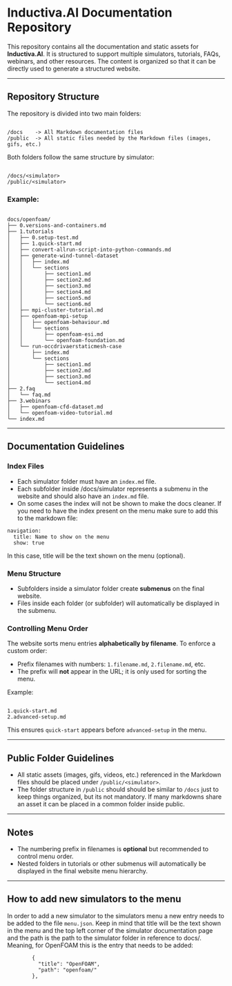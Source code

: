 
# Inductiva.AI Documentation Repository

This repository contains all the documentation and static assets for **Inductiva.AI**. It is structured to support multiple simulators, tutorials, FAQs, webinars, and other resources. The content is organized so that it can be directly used to generate a structured website.

---

## Repository Structure

The repository is divided into two main folders:

```

/docs    -> All Markdown documentation files
/public  -> All static files needed by the Markdown files (images, gifs, etc.)

```

Both folders follow the same structure by simulator:

```

/docs/<simulator>
/public/<simulator>

```

### Example:

```

docs/openfoam/
├── 0.versions-and-containers.md
├── 1.tutorials
│   ├── 0.setup-test.md
│   ├── 1.quick-start.md
│   ├── convert-allrun-script-into-python-commands.md
│   ├── generate-wind-tunnel-dataset
│   │   ├── index.md
│   │   └── sections
│   │       ├── section1.md
│   │       ├── section2.md
│   │       ├── section3.md
│   │       ├── section4.md
│   │       ├── section5.md
│   │       └── section6.md
│   ├── mpi-cluster-tutorial.md
│   ├── openfoam-mpi-setup
│   │   ├── openfoam-behaviour.md
│   │   └── sections
│   │       ├── openfoam-esi.md
│   │       └── openfoam-foundation.md
│   └── run-occdrivaerstaticmesh-case
│       ├── index.md
│       └── sections
│           ├── section1.md
│           ├── section2.md
│           ├── section3.md
│           └── section4.md
├── 2.faq
│   └── faq.md
├── 3.webinars
│   ├── openfoam-cfd-dataset.md
│   └── openfoam-video-tutorial.md
└── index.md

```

---

## Documentation Guidelines

### Index Files

- Each simulator folder must have an `index.md` file.  
- Each subfolder inside /docs/simulator represents a submenu in the website and should also have an `index.md` file.
- On some cases the index will not be shown to make the docs cleaner. If you need to have the index present on the menu make sure to add this to the markdown file:

```
navigation:
  title: Name to show on the menu
  show: true 
```
In this case, title will be the text shown on the menu (optional).

### Menu Structure

- Subfolders inside a simulator folder create **submenus** on the final website.  
- Files inside each folder (or subfolder) will automatically be displayed in the submenu.

### Controlling Menu Order

The website sorts menu entries **alphabetically by filename**. To enforce a custom order:

- Prefix filenames with numbers: `1.filename.md`, `2.filename.md`, etc.  
- The prefix will **not** appear in the URL; it is only used for sorting the menu.

Example:

```

1.quick-start.md
2.advanced-setup.md

```

This ensures `quick-start` appears before `advanced-setup` in the menu.

---

## Public Folder Guidelines

- All static assets (images, gifs, videos, etc.) referenced in the Markdown files should be placed under `/public/<simulator>`.  
- The folder structure in `/public` should should be similar to `/docs` just to keep things organized, but its not mandatory. If many markdowns share an asset it can be placed in a common folder inside public.

---


## Notes

* The numbering prefix in filenames is **optional** but recommended to control menu order.
* Nested folders in tutorials or other submenus will automatically be displayed in the final website menu hierarchy.

---

## How to add new simulators to the menu

In order to add a new simulator to the simulators menu a new entry needs to be added to the file `menu.json`.
Keep in mind that title will be the text shown in the menu and the top left corner of the simulator documentation page and the path is the path to the simulator folder in reference to docs/. Meaning, for OpenFOAM this is the entry that needs to be added:

```
        {
          "title": "OpenFOAM",
          "path": "openfoam/"
        },
```